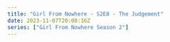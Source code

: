 ```yaml
---
title: "Girl From Nowhere - S2E8 - The Judgement"
date: 2023-11-07T20:08:16Z
series: ["Girl From Nowhere Season 2"]
---
```



<mux-player stream-type="on-demand"
  src="https://kp3d-my.sharepoint.com/personal/ryoo_kp3d_onmicrosoft_com/_layouts/15/download.aspx?share=EQ6i0JlOLxFPipcYiH4YiFQBPjpq1C5SWePSdgeEJlgMtQ" prefer-playback="mse" controls>
  </mux-player>
  
  
  <script src="https://cdn.jsdelivr.net/npm/@mux/mux-player"></script>
  
 <script type="application/ld+json">
 {
  "@context": "https://schema.org/",
  "@type": "VideoObject",
  "name": "Girl From Nowhere - S2E8 - The Judgement",
  "contentUrl": "https://stream.mux.com/sUUj6RU5KcRnCNTQUTIuo2ww7k802qpqhFWYX3ytzv6w.m3u8",
  "thumbnailUrl": "https://www.themoviedb.org/t/p/original/zcYqSMR4PcD4zFnVuXIGgt2Qi5.jpg?width=314&fit_mode=preserve&time=25",
  "uploadDate": "2023-11-07T20:08:16Z",
}

</script>

